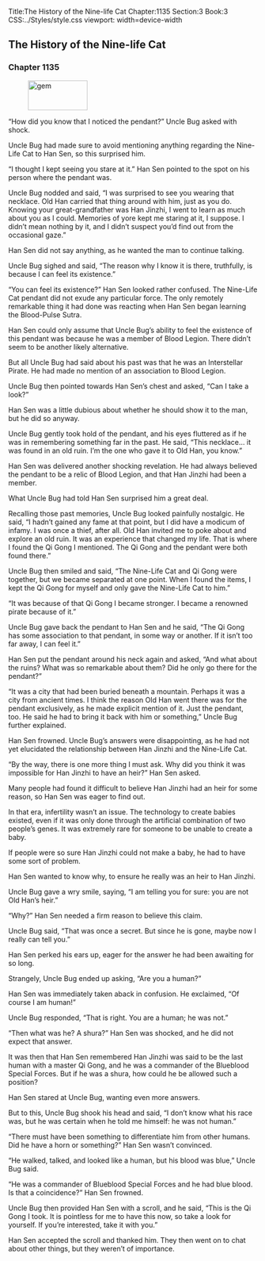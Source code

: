 Title:The History of the Nine-life Cat 
Chapter:1135 
Section:3 
Book:3 
CSS:../Styles/style.css 
viewport: width=device-width
  
## The History of the Nine-life Cat
### Chapter 1135 
<figure>
	<img src="../Images/gem.gif" alt="gem" id="gem" width="120" height="60" />
</figure>
  

  
  “How did you know that I noticed the pendant?” Uncle Bug asked with shock.

Uncle Bug had made sure to avoid mentioning anything regarding the Nine-Life Cat to Han Sen, so this surprised him.

“I thought I kept seeing you stare at it.” Han Sen pointed to the spot on his person where the pendant was.

Uncle Bug nodded and said, “I was surprised to see you wearing that necklace. Old Han carried that thing around with him, just as you do. Knowing your great-grandfather was Han Jinzhi, I went to learn as much about you as I could. Memories of yore kept me staring at it, I suppose. I didn’t mean nothing by it, and I didn’t suspect you’d find out from the occasional gaze.”

Han Sen did not say anything, as he wanted the man to continue talking.

Uncle Bug sighed and said, “The reason why I know it is there, truthfully, is because I can feel its existence.”

“You can feel its existence?” Han Sen looked rather confused. The Nine-Life Cat pendant did not exude any particular force. The only remotely remarkable thing it had done was reacting when Han Sen began learning the Blood-Pulse Sutra.

Han Sen could only assume that Uncle Bug’s ability to feel the existence of this pendant was because he was a member of Blood Legion. There didn’t seem to be another likely alternative.

But all Uncle Bug had said about his past was that he was an Interstellar Pirate. He had made no mention of an association to Blood Legion.

Uncle Bug then pointed towards Han Sen’s chest and asked, “Can I take a look?”

Han Sen was a little dubious about whether he should show it to the man, but he did so anyway.

Uncle Bug gently took hold of the pendant, and his eyes fluttered as if he was in remembering something far in the past. He said, “This necklace… it was found in an old ruin. I’m the one who gave it to Old Han, you know.”

Han Sen was delivered another shocking revelation. He had always believed the pendant to be a relic of Blood Legion, and that Han Jinzhi had been a member.

What Uncle Bug had told Han Sen surprised him a great deal.

Recalling those past memories, Uncle Bug looked painfully nostalgic. He said, “I hadn’t gained any fame at that point, but I did have a modicum of infamy. I was once a thief, after all. Old Han invited me to poke about and explore an old ruin. It was an experience that changed my life. That is where I found the Qi Gong I mentioned. The Qi Gong and the pendant were both found there.”

Uncle Bug then smiled and said, “The Nine-Life Cat and Qi Gong were together, but we became separated at one point. When I found the items, I kept the Qi Gong for myself and only gave the Nine-Life Cat to him.”

“It was because of that Qi Gong I became stronger. I became a renowned pirate because of it.”

Uncle Bug gave back the pendant to Han Sen and he said, “The Qi Gong has some association to that pendant, in some way or another. If it isn’t too far away, I can feel it.”

Han Sen put the pendant around his neck again and asked, “And what about the ruins? What was so remarkable about them? Did he only go there for the pendant?”

“It was a city that had been buried beneath a mountain. Perhaps it was a city from ancient times. I think the reason Old Han went there was for the pendant exclusively, as he made explicit mention of it. Just the pendant, too. He said he had to bring it back with him or something,” Uncle Bug further explained.

Han Sen frowned. Uncle Bug’s answers were disappointing, as he had not yet elucidated the relationship between Han Jinzhi and the Nine-Life Cat.

“By the way, there is one more thing I must ask. Why did you think it was impossible for Han Jinzhi to have an heir?” Han Sen asked.

Many people had found it difficult to believe Han Jinzhi had an heir for some reason, so Han Sen was eager to find out.

In that era, infertility wasn’t an issue. The technology to create babies existed, even if it was only done through the artificial combination of two people’s genes. It was extremely rare for someone to be unable to create a baby.

If people were so sure Han Jinzhi could not make a baby, he had to have some sort of problem.

Han Sen wanted to know why, to ensure he really was an heir to Han Jinzhi.

Uncle Bug gave a wry smile, saying, “I am telling you for sure: you are not Old Han’s heir.”

“Why?” Han Sen needed a firm reason to believe this claim.

Uncle Bug said, “That was once a secret. But since he is gone, maybe now I really can tell you.”

Han Sen perked his ears up, eager for the answer he had been awaiting for so long.

Strangely, Uncle Bug ended up asking, “Are you a human?”

Han Sen was immediately taken aback in confusion. He exclaimed, “Of course I am human!”

Uncle Bug responded, “That is right. You are a human; he was not.”

“Then what was he? A shura?” Han Sen was shocked, and he did not expect that answer.

It was then that Han Sen remembered Han Jinzhi was said to be the last human with a master Qi Gong, and he was a commander of the Blueblood Special Forces. But if he was a shura, how could he be allowed such a position?

Han Sen stared at Uncle Bug, wanting even more answers.

But to this, Uncle Bug shook his head and said, “I don’t know what his race was, but he was certain when he told me himself: he was not human.”

“There must have been something to differentiate him from other humans. Did he have a horn or something?” Han Sen wasn’t convinced.

“He walked, talked, and looked like a human, but his blood was blue,” Uncle Bug said.

“He was a commander of Blueblood Special Forces and he had blue blood. Is that a coincidence?” Han Sen frowned.

Uncle Bug then provided Han Sen with a scroll, and he said, “This is the Qi Gong I took. It is pointless for me to have this now, so take a look for yourself. If you’re interested, take it with you.”

Han Sen accepted the scroll and thanked him. They then went on to chat about other things, but they weren’t of importance.
